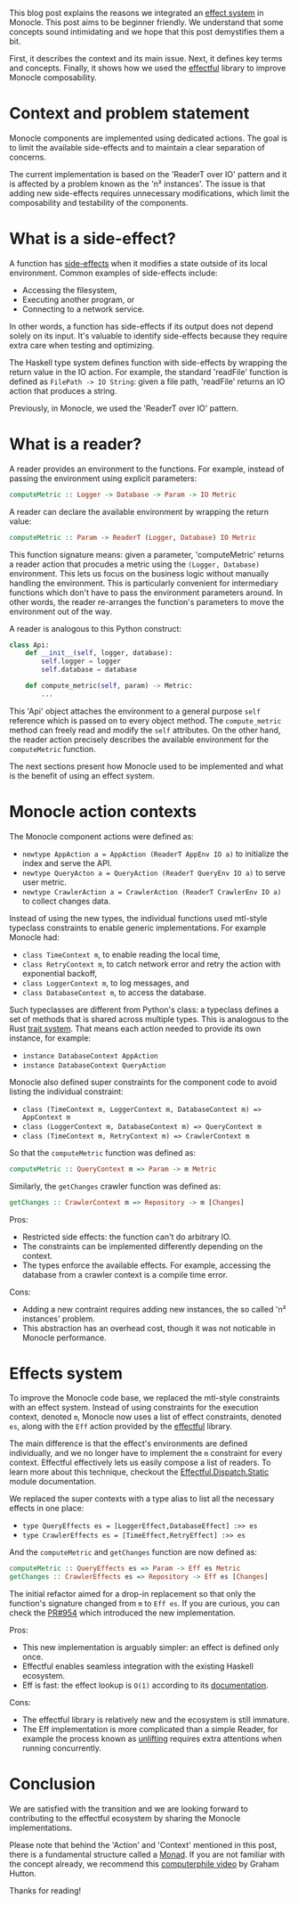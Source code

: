 <!-- This work is licensed under the Creative Commons Attribution 4.0 International License.
     To view a copy of this license, visit http://creativecommons.org/licenses/by/4.0/
     or send a letter to Creative Commons, PO Box 1866, Mountain View, CA 94042, USA.
-->

This blog post explains the reasons we integrated an [effect system][effect-system] in Monocle.
This post aims to be beginner friendly.
We understand that some concepts sound intimidating
and we hope that this post demystifies them a bit.

First, it describes the context and its main issue.
Next, it defines key terms and concepts.
Finally, it shows how we used the [effectful][effectful] library to improve Monocle composability.

# Context and problem statement

Monocle components are implemented using dedicated actions.
The goal is to limit the available side-effects and to maintain a clear separation of concerns.

The current implementation is based on the 'ReaderT over IO' pattern and it is affected by a
problem known as the 'n² instances'. The issue is that adding new side-effects requires
unnecessary modifications, which limit the composability and testability of the components.


# What is a side-effect?

A function has [side-effects][side-effect] when it modifies a state outside of its local environment.
Common examples of side-effects include:

- Accessing the filesystem,
- Executing another program, or
- Connecting to a network service.

In other words, a function has side-effects if its output does not depend solely on its input.
It's valuable to identify side-effects because they require extra care when testing and optimizing.

The Haskell type system defines function with side-effects by wrapping the return value in the IO action.
For example, the standard 'readFile' function is defined as `FilePath -> IO String`:
given a file path, 'readFile' returns an IO action that produces a string.

Previously, in Monocle, we used the 'ReaderT over IO' pattern.


# What is a reader?

A reader provides an environment to the functions.
For example, instead of passing the environment using explicit parameters:

```haskell
computeMetric :: Logger -> Database -> Param -> IO Metric
```

A reader can declare the available environment by wrapping the return value:

```haskell
computeMetric :: Param -> ReaderT (Logger, Database) IO Metric
```

This function signature means: given a parameter, 'computeMetric' returns a reader action
that procudes a metric using the `(Logger, Database)` environment.
This lets us focus on the business logic without manually handling the environment.
This is particularly convenient for intermediary functions which don't have to pass
the environment parameters around. In other words, the reader re-arranges the
function's parameters to move the environment out of the way.

A reader is analogous to this Python construct:

```python
class Api:
    def __init__(self, logger, database):
        self.logger = logger
        self.database = database

    def compute_metric(self, param) -> Metric:
        ...
```

This 'Api' object attaches the environment to a general purpose `self` reference which is
passed on to every object method. The `compute_metric` method can freely read and modify the `self` attributes.
On the other hand, the reader action precisely describes the available environment for the `computeMetric` function.

The next sections present how Monocle used to be implemented and what is the benefit of
using an effect system.


# Monocle action contexts

The Monocle component actions were defined as:

- `newtype AppAction a = AppAction (ReaderT AppEnv IO a)` to initialize the index and serve the API.
- `newtype QueryActon a = QueryAction (ReaderT QueryEnv IO a)` to serve user metric.
- `newtype CrawlerAction a = CrawlerAction (ReaderT CrawlerEnv IO a)` to collect changes data.

Instead of using the new types, the individual functions used mtl-style typeclass constraints to enable generic implementations.
For example Monocle had:

- `class TimeContext m`, to enable reading the local time,
- `class RetryContext m`, to catch network error and retry the action with exponential backoff,
- `class LoggerContext m`, to log messages, and
- `class DatabaseContext m`, to access the database.

Such typeclasses are different from Python's class: a typeclass defines a set of methods that is shared across multiple types.
This is analogous to the Rust [trait system][rust-trait].
That means each action needed to provide its own instance, for example:

- `instance DatabaseContext AppAction`
- `instance DatabaseContext QueryAction`

Monocle also defined super constraints for the component code to avoid listing the individual constraint:

- `class (TimeContext m, LoggerContext m, DatabaseContext m) => AppContext m`
- `class (LoggerContext m, DatabaseContext m) => QueryContext m`
- `class (TimeContext m, RetryContext m) => CrawlerContext m`

So that the `computeMetric` function was defined as:

```haskell
computeMetric :: QueryContext m => Param -> m Metric
```

Similarly, the `getChanges` crawler function was defined as:

```haskell
getChanges :: CrawlerContext m => Repository -> m [Changes]
```

Pros:

- Restricted side effects: the function can't do arbitrary IO.
- The constraints can be implemented differently depending on the context.
- The types enforce the available effects. For example, accessing the database from a crawler context is a compile time error.

Cons:

- Adding a new contraint requires adding new instances, the so called 'n² instances' problem.
- This abstraction has an overhead cost, though it was not noticable in Monocle performance.


# Effects system

To improve the Monocle code base, we replaced the mtl-style constraints with an effect system.
Instead of using constraints for the execution context, denoted `m`, Monocle now uses
a list of effect constraints, denoted `es`, along with the `Eff` action provided by the
[effectful][effectful] library.

The main difference is that the effect's environments are defined individually,
and we no longer have to implement the `m` constraint for every context.
Effectful effectively lets us easily compose a list of readers. To learn more about
this technique, checkout the
[Effectful.Dispatch.Static][effectful-dispatch-static] module documentation.

We replaced the super contexts with a type alias to list all the necessary
effects in one place:

- `type QueryEffects es = [LoggerEffect,DatabaseEffect] :>> es`
- `type CrawlerEffects es = [TimeEffect,RetryEffect] :>> es`

And the `computeMetric` and `getChanges` function are now defined as:

```haskell
computeMetric :: QueryEffects es => Param -> Eff es Metric
getChanges :: CrawlerEffects es => Repository -> Eff es [Changes]
```

The initial refactor aimed for a drop-in replacement so that only the function's signature changed
from `m` to `Eff es`. If you are curious, you can check the [PR#954][pr-mono-effects] which introduced
the new implementation.

Pros:

- This new implementation is arguably simpler: an effect is defined only once.
- Effectful enables seamless integration with the existing Haskell ecosystem.
- Eff is fast: the effect lookup is `O(1)` according to its [documentation](https://hackage.haskell.org/package/effectful-core-2.1.0.0/docs/Effectful-Internal-Effect.html#t:Effect).

Cons:

- The effectful library is relatively new and the ecosystem is still immature.
- The Eff implementation is more complicated than a simple Reader, for example the process known as [unlifting][unlifting-in-2-minutes] requires extra attentions when running concurrently.


# Conclusion

We are satisfied with the transition and we are looking forward to contributing
to the effectful ecosystem by sharing the Monocle implementations.

Please note that behind the 'Action' and 'Context' mentioned in this post,
there is a fundamental structure called a [Monad][monad].
If you are not familiar with the concept already, we recommend this [computerphile video][what-is-a-monad] by Graham Hutton.

Thanks for reading!

[io-tutorial]: https://www.haskell.org/tutorial/io.html
[pr-logging]: https://github.com/change-metrics/monocle/pull/943
[side-effect]: https://en.wikipedia.org/wiki/Side_effect_(computer_science)
[effect-system]: https://en.wikipedia.org/wiki/Effect_system
[effectful]: https://github.com/haskell-effectful/effectful#readme
[pr-mono-effects]: https://github.com/change-metrics/monocle/pull/954
[monad]: https://en.wikipedia.org/wiki/Monad_(functional_programming)
[what-is-a-monad]: https://www.youtube.com/watch?v=t1e8gqXLbsU
[rust-trait]: https://doc.rust-lang.org/book/ch10-02-traits.html
[unlifting-in-2-minutes]: https://github.com/fpco/unliftio#unlifting-in-2-minutes
[effectful-dispatch-static]: https://hackage.haskell.org/package/effectful-core-2.1.0.0/docs/Effectful-Dispatch-Static.html
